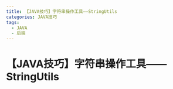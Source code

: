 ```yaml
---
title: 【JAVA技巧】字符串操作工具——StringUtils
categories: JAVA技巧
tags:
  - JAVA
  - 后端
---
```


# 【JAVA技巧】字符串操作工具——StringUtils

